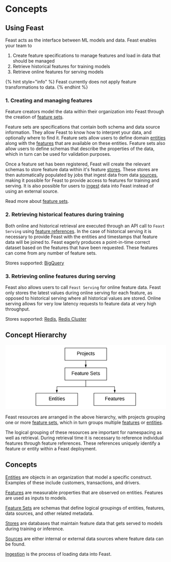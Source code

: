 # Concepts

## Using Feast

Feast acts as the interface between ML models and data. Feast enables your team to

1. Create feature specifications to manage features and load in data that should be managed
2. Retrieve historical features for training models
3. Retrieve online features for serving models

{% hint style="info" %}
Feast currently does not apply feature transformations to data.
{% endhint %}

### 1. Creating and managing features

Feature creators model the data within their organization into Feast through the creation of [feature sets](feature-sets.md).

Feature sets are specifications that contain both schema and data source information. They allow Feast to know how to interpret your data, and optionally where to find it. Feature sets allow users to define domain [entities](entities.md) along with the [features](features.md) that are available on these entities. Feature sets also allow users to define schemas that describe the properties of the data, which in turn can be used for validation purposes.

Once a feature set has been registered, Feast will create the relevant schemas to store feature data within it's feature [stores](stores.md). These stores are then automatically populated by jobs that ingest data from data [sources](sources.md), making it possible for Feast to provide access to features for training and serving. It is also possible for users to [ingest](data-ingestion.md) data into Feast instead of using an external source.

Read more about [feature sets](feature-sets.md).

### 2. Retrieving historical features during training

Both online and historical retrieval are executed through an API call to `Feast Serving` using [feature references](feature-retrieval.md). In the case of historical serving it is necessary to provide Feast with the entities and timestamps that feature data will be joined to. Feast eagerly produces a point-in-time correct dataset based on the features that have been requested. These features can come from any number of feature sets.

Stores supported: [BigQuery](https://cloud.google.com/bigquery)

### 3. Retrieving online features during serving

Feast also allows users to call `Feast Serving` for online feature data. Feast only stores the latest values during online serving for each feature, as opposed to historical serving where all historical values are stored. Online serving allows for very low latency requests to feature data at very high throughput.

Stores supported: [Redis](https://redis.io/), [Redis Cluster](https://redis.io/topics/cluster-tutorial)

## Concept Hierarchy

![](../.gitbook/assets/image%20%283%29%20%282%29.png)

Feast resources are arranged in the above hierarchy, with projects grouping one or more [feature sets](feature-sets.md), which in turn groups multiple [features](features.md) or [entities](entities.md).

The logical grouping of these resources are important for namespacing as well as retrieval. During retrieval time it is necessary to reference individual features through feature references. These references uniquely identify a feature or entity within a Feast deployment.

## Concepts

[Entities](entities.md) are objects in an organization that model a specific construct. Examples of these include customers, transactions, and drivers.

[Features](features.md) are measurable properties that are observed on entities. Features are used as inputs to models.

[Feature Sets](feature-sets.md) are schemas that define logical groupings of entities, features, data sources, and other related metadata.

[Stores](stores.md) are databases that maintain feature data that gets served to models during training or inference.

[Sources](sources.md) are either internal or external data sources where feature data can be found.

[Ingestion](data-ingestion.md) is the process of loading data into Feast.

